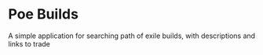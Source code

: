 # Poe Builds

A simple application for searching path of exile builds, with descriptions and links to trade